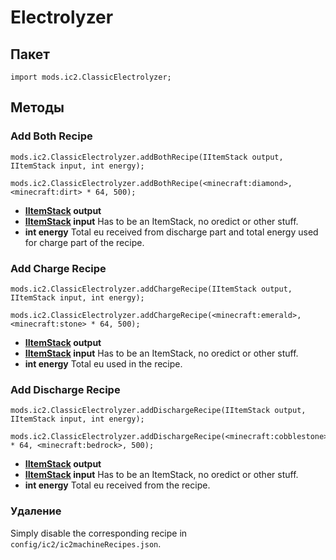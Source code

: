 # Electrolyzer

## Пакет

```zenscript
import mods.ic2.ClassicElectrolyzer;
```

## Методы

### Add Both Recipe

```zenscripts
mods.ic2.ClassicElectrolyzer.addBothRecipe(IItemStack output, IItemStack input, int energy);

mods.ic2.ClassicElectrolyzer.addBothRecipe(<minecraft:diamond>, <minecraft:dirt> * 64, 500);
```

- **[IItemStack](/Vanilla/Items/IItemStack/) output**
- **[IItemStack](/Vanilla/Items/IItemStack/) input** Has to be an ItemStack, no oredict or other stuff.
- **int energy** Total eu received from discharge part and total energy used for charge part of the recipe.

### Add Charge Recipe

```zenscripts
mods.ic2.ClassicElectrolyzer.addChargeRecipe(IItemStack output, IItemStack input, int energy);

mods.ic2.ClassicElectrolyzer.addChargeRecipe(<minecraft:emerald>, <minecraft:stone> * 64, 500);
```

- **[IItemStack](/Vanilla/Items/IItemStack/) output**
- **[IItemStack](/Vanilla/Items/IItemStack/) input** Has to be an ItemStack, no oredict or other stuff.
- **int energy** Total eu used in the recipe.

### Add Discharge Recipe

```zenscripts
mods.ic2.ClassicElectrolyzer.addDischargeRecipe(IItemStack output, IItemStack input, int energy);

mods.ic2.ClassicElectrolyzer.addDischargeRecipe(<minecraft:cobblestone> * 64, <minecraft:bedrock>, 500);
```

- **[IItemStack](/Vanilla/Items/IItemStack/) output**
- **[IItemStack](/Vanilla/Items/IItemStack/) input** Has to be an ItemStack, no oredict or other stuff.
- **int energy** Total eu received from the recipe.

### Удаление

Simply disable the corresponding recipe in `config/ic2/ic2machineRecipes.json`.

